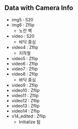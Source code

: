 Data with Camera Info
---------------------
- img5 : S20
- img6 : Zflip 
    + 노란 벽
- video : S20  
    + 바닥 중심
- video4 : Zflip 
    + 지하철
- video5 : Zflip 
- video6 : Zflip 
- video7 : Zflip 
- video8 : Zflip 
    + 바닥 중심
- video9 : Zflip 
- video10 : Zflip 
- video11 : Zflip 
- video12 : Zflip 
- video13 : Zflip 
- video14 : Zflip 
- v14_edited : Zflip 
    + Initialize 됨